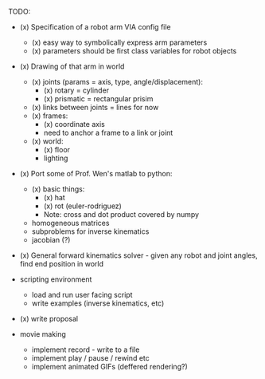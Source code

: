 TODO:
- (x) Specification of a robot arm VIA config file
    - (x) easy way to symbolically express arm parameters
    - (x) parameters should be first class variables for robot objects

- (x) Drawing of that arm in world
    - (x) joints (params = axis, type, angle/displacement):
        - (x) rotary = cylinder
        - (x) prismatic = rectangular prisim
    - (x) links between joints = lines for now
    - (x) frames:
        - (x) coordinate axis
        - need to anchor a frame to a link or joint
    - (x) world:
        - (x) floor
        - lighting

- (x) Port some of Prof. Wen's matlab to python:
    - (x) basic things:
        - (x) hat
        - (x) rot (euler-rodriguez)
        - Note: cross and dot product covered by numpy
    - homogeneous matrices
    - subproblems for inverse kinematics
    - jacobian (?)

- (x) General forward kinematics solver - given any robot and joint angles, find end position in world

- scripting environment
    - load and run user facing script
    - write examples (inverse kinematics, etc)

- (x) write proposal

- movie making
    - implement record - write to a file 
    - implement play / pause / rewind etc
    - implement animated GIFs (deffered rendering?)
